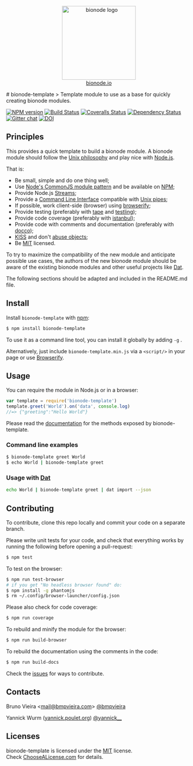 <p align="center">
  <a href="http://bionode.io">
    <img height="200" width="200" title="bionode" alt="bionode logo" src="https://rawgithub.com/bionode/bionode/master/docs/bionode-logo.min.svg"/>
  </a>
  <br/>
  <a href="http://bionode.io/">bionode.io</a>
</p>
# bionode-template
> Template module to use as a base for quickly creating bionode modules.

[![NPM version][npm-image]][npm-url]
[![Build Status][travis-image]][travis-url]
[![Coveralls Status][coveralls-image]][coveralls-url]
[![Dependency Status][depstat-image]][depstat-url]
[![Gitter chat][gitter-image]][gitter-url]
[![DOI][doi-image]][doi-url]

Principles
----------
This provides a quick template to build a bionode module. A bionode module should follow the [Unix philosophy](http://en.wikipedia.org/wiki/Unix_philosophy) and play nice with [Node.js](http://nodejs.org).

That is:

* Be small, simple and do one thing well;
* Use [Node's CommonJS module pattern](http://nodejs.org/docs/latest/api/modules.html) and be available on [NPM](http://npmjs.org);
* Provide Node.js [Streams](http://nodejs.org/api/stream.html);
* Provide a [Command Line Interface](http://en.wikipedia.org/wiki/Command-line_interface) compatible with [Unix pipes](http://en.wikipedia.org/wiki/Pipeline_%28Unix%29);
* If possible, work client-side (browser) using [browserify](https://github.com/substack/node-browserify);
* Provide testing (preferably with [tape](http://github.com/substack/tape) and [testling](https://ci.testling.com));
* Provide code coverage (preferably with [istanbul](https://github.com/gotwarlost/istanbul));
* Provide code with comments and documentation (preferably with [docco](https://github.com/jashkenas/docco));
* [KISS](http://en.wikipedia.org/wiki/KISS_principle) and don't [abuse objects](http://timruffles.github.io/you-probably-dont-want-an-object);
* Be [MIT](http://choosealicense.com/licenses/mit/) licensed.

To try to maximize the compatibility of the new module and anticipate possible use cases, the authors of the new bionode module should be aware of the existing bionode modules and other useful projects like [Dat](http://github.com/maxogden/dat).

The following sections should be adapted and included in the README.md file.

Install
-------

Install ```bionode-template``` with [npm](//npmjs.org):

```sh
$ npm install bionode-template
```
To use it as a command line tool, you can install it globally by adding ```-g``` .

Alternatively, just include `bionode-template.min.js` via a `<script/>` in your page or use [Browserify](http://browserify.org).

Usage
-----

 You can require the module in Node.js or in a browser:

```js
var template = require('bionode-template')
template.greet('World').on('data', console.log)
//=> {"greeting":"Hello World"}
```

Please read the [documentation](http://rawgit.com/bionode/bionode-template/master/docs/bionode-template.html) for the methods exposed by bionode-template.

### Command line examples
```sh
$ bionode-template greet World
$ echo World | bionode-template greet
```

### Usage with [Dat](http://dat-data.com)
```sh
echo World | bionode-template greet | dat import --json
```

Contributing
------------

To contribute, clone this repo locally and commit your code on a separate branch.

Please write unit tests for your code, and check that everything works by running the following before opening a pull-request:

```sh
$ npm test
```

To test on the browser:

```sh
$ npm run test-browser
# if you get "No headless browser found" do:
$ npm install -g phantomjs
$ rm ~/.config/browser-launcher/config.json
```

Please also check for code coverage:

```sh
$ npm run coverage
```

To rebuild and minify the module for the browser:

```sh
$ npm run build-browser
```

To rebuild the documentation using the comments in the code:

```sh
$ npm run build-docs
```
Check the [issues](http://github.com/bionode/bionode-template/issues) for ways to contribute.

Contacts
--------
Bruno Vieira <[mail@bmpvieira.com](mailto:mail@bmpvieira.com)> [@bmpvieira](//twitter.com/bmpvieira)

Yannick Wurm ([yannick.poulet.org](http://yannick.poulet.org)) [@yannick__](//twitter.com/yannick__)

Licenses
--------

bionode-template is licensed under the [MIT](https://raw.github.com/bionode/bionode-template/master/LICENSE) license.  
Check [ChooseALicense.com](http://choosealicense.com/licenses/mit) for details.

[npm-url]: http://npmjs.org/package/bionode-template
[npm-image]: http://img.shields.io/npm/v/bionode-template.svg?style=flat
[travis-url]: http:////travis-ci.org/bionode/bionode-template
[travis-image]: http://img.shields.io/travis/bionode/bionode-template.svg?style=flat
[coveralls-url]: http:////coveralls.io/r/bionode/bionode-template
[coveralls-image]: http://img.shields.io/coveralls/bionode/bionode-template.svg?style=flat
[depstat-url]: http://david-dm.org/bionode/bionode-template
[depstat-image]: http://img.shields.io/david/bionode/bionode-template.svg?style=flat
[gitter-image]: http://img.shields.io/badge/gitter-bionode/bionode--template-brightgreen.svg?style=flat
[gitter-url]: https://gitter.im/bionode/bionode-template
[doi-url]: http://dx.doi.org/10.5281/zenodo.10853
[doi-image]: http://img.shields.io/badge/doi-10.5281/zenodo.10853-blue.svg?style=flat
